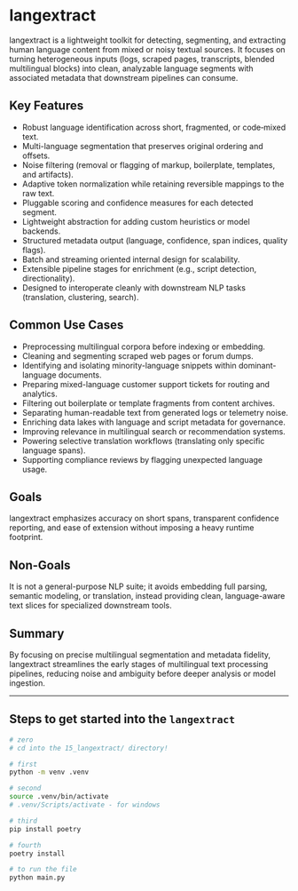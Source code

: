 # langextract

langextract is a lightweight toolkit for detecting, segmenting, and extracting human language content from mixed or noisy textual sources. It focuses on turning heterogeneous inputs (logs, scraped pages, transcripts, blended multilingual blocks) into clean, analyzable language segments with associated metadata that downstream pipelines can consume.

## Key Features

- Robust language identification across short, fragmented, or code‑mixed text.
- Multi-language segmentation that preserves original ordering and offsets.
- Noise filtering (removal or flagging of markup, boilerplate, templates, and artifacts).
- Adaptive token normalization while retaining reversible mappings to the raw text.
- Pluggable scoring and confidence measures for each detected segment.
- Lightweight abstraction for adding custom heuristics or model backends.
- Structured metadata output (language, confidence, span indices, quality flags).
- Batch and streaming oriented internal design for scalability.
- Extensible pipeline stages for enrichment (e.g., script detection, directionality).
- Designed to interoperate cleanly with downstream NLP tasks (translation, clustering, search).

## Common Use Cases

- Preprocessing multilingual corpora before indexing or embedding.
- Cleaning and segmenting scraped web pages or forum dumps.
- Identifying and isolating minority-language snippets within dominant-language documents.
- Preparing mixed-language customer support tickets for routing and analytics.
- Filtering out boilerplate or template fragments from content archives.
- Separating human-readable text from generated logs or telemetry noise.
- Enriching data lakes with language and script metadata for governance.
- Improving relevance in multilingual search or recommendation systems.
- Powering selective translation workflows (translating only specific language spans).
- Supporting compliance reviews by flagging unexpected language usage.

## Goals

langextract emphasizes accuracy on short spans, transparent confidence reporting, and ease of extension without imposing a heavy runtime footprint.

## Non-Goals

It is not a general-purpose NLP suite; it avoids embedding full parsing, semantic modeling, or translation, instead providing clean, language-aware text slices for specialized downstream tools.

## Summary

By focusing on precise multilingual segmentation and metadata fidelity, langextract streamlines the early stages of multilingual text processing pipelines, reducing noise and ambiguity before deeper analysis or model ingestion.

---

## Steps to get started into the `langextract` 

```sh
# zero
# cd into the 15_langextract/ directory!

# first
python -m venv .venv

# second
source .venv/bin/activate
# .venv/Scripts/activate - for windows

# third
pip install poetry

# fourth
poetry install

# to run the file
python main.py
```